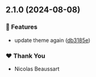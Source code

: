 ## 2.1.0 (2024-08-08)


### 🚀 Features

- update theme again ([db3185e](https://github.com/beaussan/nx-release-tag-experiment/commit/db3185e))


### ❤️  Thank You

- Nicolas Beaussart